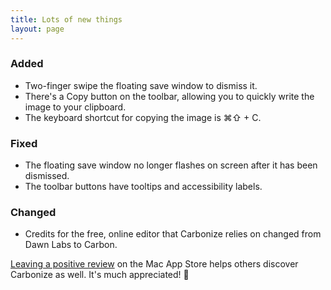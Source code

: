 ```yaml
---
title: Lots of new things
layout: page
---
```


### Added

* Two-finger swipe the floating save window to dismiss it.
* There's a Copy button on the toolbar, allowing you to quickly write the image to your clipboard.
* The keyboard shortcut for copying the image is ⌘⇧ + C.

### Fixed

* The floating save window no longer flashes on screen after it has been dismissed.
* The toolbar buttons have tooltips and accessibility labels.

### Changed

* Credits for the free, online editor that Carbonize relies on changed from Dawn Labs to Carbon.

[Leaving a positive review](http://dangercove.com/carbonize/appstore) on the Mac App Store helps others discover Carbonize as well. It's much appreciated! 🙂
